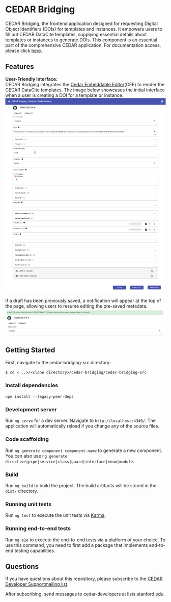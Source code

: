 
# CEDAR Bridging

CEDAR Bridging, the frontend application designed for requesting Digital Object Identifiers (DOIs) for templates and instances. It empowers users to fill out CEDAR DataCite templates, supplying essential details about templates or instances to generate DOIs. This component is an essential part of the comprehensive CEDAR application. For documentation access, please click [here](https://github.com/metadatacenter/cedar-docs/wiki).

## Features

**User-Friendly Interface:**  
CEDAR Bridging integrates the [Cedar Embeddable Editor](https://github.com/metadatacenter/cedar-embeddable-editor)(CEE) to render the CEDAR DataCite templates. The image below showcases the initial interface when a user is creating a DOI for a template or instance.
![Initial Interface](cedar-bridging-dist/assets/images/initial_interface.png)   

If a draft has been previously saved, a notification will appear at the top of the page, allowing users to resume editing the pre-saved metadata.
![Initial Interface](cedar-bridging-dist/assets/images/draft_DOI_existing_notification.png)

## Getting Started

First, navigate to the cedar-bridging-src directory:
```shell
$ cd <...>/<clone directory>/cedar-bridging/cedar-bridging-src
```

### Install dependencies

`npm install --legacy-peer-deps`

### Development server

Run `ng serve` for a dev server. Navigate to `http://localhost:4340/`. The application will automatically reload if you change any of the source files.

### Code scaffolding

Run `ng generate component component-name` to generate a new component. You can also use `ng generate directive|pipe|service|class|guard|interface|enum|module`.

### Build

Run `ng build` to build the project. The build artifacts will be stored in the `dist/` directory.

### Running unit tests

Run `ng test` to execute the unit tests via [Karma](https://karma-runner.github.io).

### Running end-to-end tests

Run `ng e2e` to execute the end-to-end tests via a platform of your choice. To use this command, you need to first add a package that implements end-to-end testing capabilities.

## Questions

If you have questions about this repository, please subscribe to the
[CEDAR Developer Supportmailing list](https://mailman.stanford.edu/mailman/listinfo/cedar-developers).

After subscribing, send messages to cedar-developers at lists.stanford.edu.



